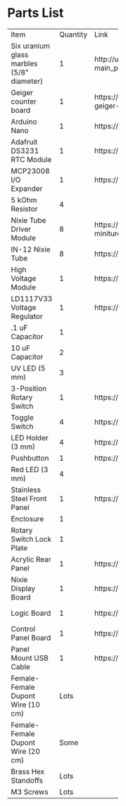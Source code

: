 # Parts List

<table style="width:50%">

<tr>
<td>Item</td>
<td>Quantity</td>
<td>Link</td>
<td>Notes</td>
</tr>

<tr>
<td>Six uranium glass marbles (5/8" diameter)</td>
<td>1</td>
<td>http://unitednuclear.com/index.php?main_page=product_info&products_id=1143</td>
<td></td>
</tr>

<tr>
<td>Geiger counter board</td>
<td>1</td>
<td>https://rhelectronics.net/store/radiation-detector-geiger-counter-diy-kit-second-edition.html</td>
<td></td>
</tr>

<tr>
<td>Arduino Nano</td>
<td>1</td>
<td>https://www.amazon.com/gp/product/B0097AU5OU </td>
<td></td>
</tr>

<tr>
<td>Adafruit DS3231 RTC Module</td>
<td>1</td>
<td>https://www.adafruit.com/product/3013</td>
<td></td>
</tr>

<tr>
<td>MCP23008 I/O Expander</td>
<td>1</td>
<td>https://www.adafruit.com/product/593</td>
<td>U1 on Control Panel Board</td>
</tr>

<tr>
<td>5 kOhm Resistor</td>
<td>4</td>
<td></td>
<td>R1-4 on Control Panel Board</td>
</tr>

<tr>
<td>Nixie Tube Driver Module</td>
<td>8</td>
<td>https://www.tindie.com/products/dekuNukem/exixe-miniture-nixie-tube-driver-modules/</td>
<td></td>
</tr>

<tr>
<td>IN-12 Nixie Tube</td>
<td>8</td>
<td>https://www.ebay.com/itm/332809634199</td>
<td></td>
</tr>

<tr>
<td>High Voltage Module</td>
<td>1</td>
<td>https://www.ebay.com/itm/322511957768</td>
<td>HV source for Nixie Display Board</td>
</tr>

<tr>
<td>LD1117V33 Voltage Regulator</td>
<td>1</td>
<td>https://www.amazon.com/gp/product/B01N09X4E8</td>
<td>U1 on Nixie Display Board</td>
</tr>

<tr>
<td>.1 uF Capacitor</td>
<td>1</td>
<td></td>
<td>C1 on Nixie Display Board</td>
</tr>

<tr>
<td>10 uF Capacitor</td>
<td>2</td>
<td></td>
<td>C1 on Control Panel Board, C2 on Nixie Display Board</td>
</tr>

<tr>
<td>UV LED (5 mm)</td>
<td>3</td>
<td></td>
<td>For uranium sample holder</td>
</tr>

<tr>
<td>3-Position Rotary Switch</td>
<td>1</td>
<td>https://www.amazon.com/gp/product/B07JLYHLZD</td>
<td></td>
</tr>

<tr>
<td>Toggle Switch</td>
<td>4</td>
<td>https://www.amazon.com/gp/product/B01M3261RL</td>
<td></td>
</tr>

<tr>
<td>LED Holder (3 mm)</td>
<td>4</td>
<td>https://www.amazon.com/gp/product/B07D9HCNDX</td>
<td></td>
<td></tr>

<tr>
<td>Pushbutton</td>
<td>1</td>
<td>https://www.amazon.com/gp/product/B079KNH25F</td>
<td></td>
</tr>

<tr>
<td>Red LED (3 mm)</td>
<td>4</td>
<td></td>
<td></td>
</tr>

<tr>
<td>Stainless Steel Front Panel</td>
<td>1</td>
<td>https://www.oshcut.com/</td>
<td>File: parts/front_panel.dxf</td>
</tr>

<tr>
<td>Enclosure</td>
<td>1</td>
<td></td>
<td>Files: parts/enclosure_[big, small]_half.stl</td>
</tr>

<tr>
<td>Rotary Switch Lock Plate</td>
<td>1</td>
<td></td>
<td>File: parts/lock_plate.stl</td>
</tr>

<tr>
<td>Acrylic Rear Panel</td>
<td>1</td>
<td>https://www.sculpteo.com/en/</td>
<td>File: parts/rear_panel.svg</td>
</tr>

<tr>
<td>Nixie Display Board</td>
<td>1</td>
<td>https://oshpark.com/</td>
<td>File: display_pcb/nixie_display_board.kicad_pcb</td>
</tr>

<tr>
<td>Logic Board</td>
<td>1</td>
<td>https://oshpark.com/</td>
<td>File: logic_pcb/rad_dice_logic_board.kicad_pcb</td>
</tr>

<tr>
<td>Control Panel Board</td>
<td>1</td>
<td>https://oshpark.com/</td>
<td>File: front_panel_pcb/panel_board.kicad_pcb</td>
</tr>

<tr>
<td>Panel Mount USB Cable</td>
<td>1</td>
<td>https://www.amazon.com/gp/product/B00S6GY0VU</td>
<td></td>
</tr>

<tr>
<td>Female-Female Dupont Wire (10 cm)</td>
<td>Lots</td>
<td></td>
<td></td>
</tr>

<tr>
<td>Female-Female Dupont Wire (20 cm)</td>
<td>Some</td>
<td></td>
<td></td>
</tr>

<tr>
<td>Brass Hex Standoffs</td>
<td>Lots</td>
<td></td>
<td></td>
</tr>

<tr>
<td>M3 Screws</td>
<td>Lots</td>
<td></td>
<td></td>
</tr>


</table>
